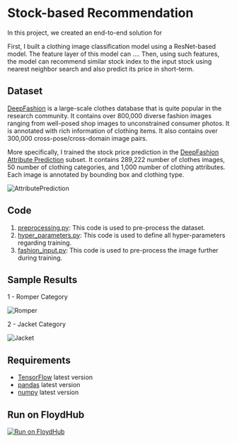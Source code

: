 # Stock-based Recommendation

In this project, we created an end-to-end solution for 

First, I built a clothing image classification model using a ResNet-based model. The feature layer of this model can .... Then, using such features, the model can recommend similar stock index to the input stock using nearest neighbor search and also predict its price in short-term.

## Dataset
[DeepFashion](http://mmlab.ie.cuhk.edu.hk/projects/DeepFashion.html) is a large-scale clothes database that is quite popular in the research community. It contains over 800,000 diverse fashion images ranging from well-posed shop images to unconstrained consumer photos. It is annotated with rich information of clothing items. It also contains over 300,000 cross-pose/cross-domain image pairs.

More specifically, I trained the stock price prediction in the [DeepFashion Attribute Prediction](http://mmlab.ie.cuhk.edu.hk/projects/DeepFashion/AttributePrediction.html) subset. It contains 289,222 number of clothes images, 50 number of clothing categories, and 1,000 number of clothing attributes. Each image is annotated by bounding box and clothing type.

![AttributePrediction](deep-fashion-attribute-prediction.jpg)

## Code
1. [preprocessing.py](https://github.com/khanhnamle1994/fashion-recommendation/blob/master/code/preprocessing.py): This code is used to pre-process the dataset.
2. [hyper_parameters.py](https://github.com/khanhnamle1994/fashion-recommendation/blob/master/code/hyper_parameters.py): This code is used to define all hyper-parameters regarding training.
3. [fashion_input.py](https://github.com/khanhnamle1994/fashion-recommendation/blob/master/code/fashion_input.py): This code is used to pre-process the image further during training.

## Sample Results

1 - Romper Category

![Romper](Results/Romper-Examples.png)

2 - Jacket Category

![Jacket](Results/Jacket-Examples.png)


## Requirements
- [TensorFlow](https://www.tensorflow.org/) latest version
- [pandas](https://pandas.pydata.org/) latest version
- [numpy](http://www.numpy.org/) latest version

## Run on FloydHub
[![Run on FloydHub](https://static.floydhub.com/button/button-small.svg)](https://floydhub.com/run)
